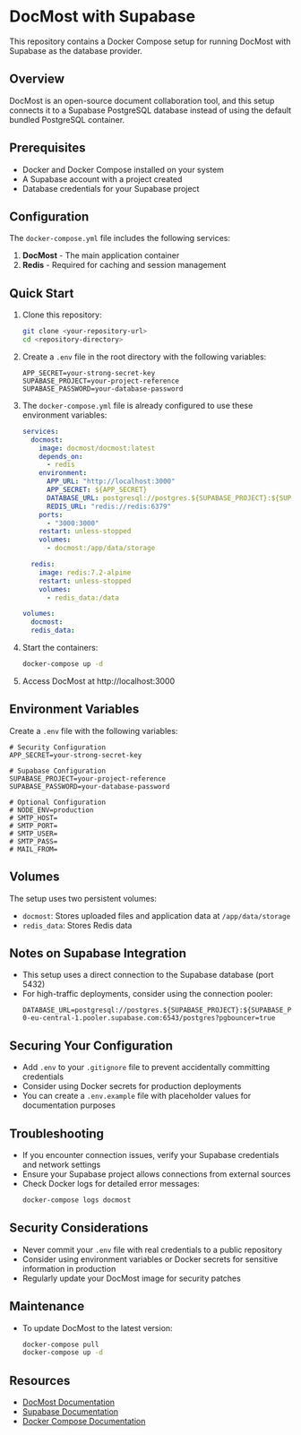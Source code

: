 # DocMost with Supabase

This repository contains a Docker Compose setup for running DocMost with Supabase as the database provider.

## Overview

DocMost is an open-source document collaboration tool, and this setup connects it to a Supabase PostgreSQL database instead of using the default bundled PostgreSQL container.

## Prerequisites

- Docker and Docker Compose installed on your system
- A Supabase account with a project created
- Database credentials for your Supabase project

## Configuration

The `docker-compose.yml` file includes the following services:

1. **DocMost** - The main application container
2. **Redis** - Required for caching and session management

## Quick Start

1. Clone this repository:
   ```bash
   git clone <your-repository-url>
   cd <repository-directory>
   ```

2. Create a `.env` file in the root directory with the following variables:
   ```
   APP_SECRET=your-strong-secret-key
   SUPABASE_PROJECT=your-project-reference
   SUPABASE_PASSWORD=your-database-password
   ```

3. The `docker-compose.yml` file is already configured to use these environment variables:
   ```yaml
   services:
     docmost:
       image: docmost/docmost:latest
       depends_on:
         - redis
       environment:
         APP_URL: "http://localhost:3000"
         APP_SECRET: ${APP_SECRET}
         DATABASE_URL: postgresql://postgres.${SUPABASE_PROJECT}:${SUPABASE_PASSWORD}@aws-0-eu-central-1.pooler.supabase.com:5432/postgres
         REDIS_URL: "redis://redis:6379"
       ports:
         - "3000:3000"
       restart: unless-stopped
       volumes:
         - docmost:/app/data/storage

     redis:
       image: redis:7.2-alpine
       restart: unless-stopped
       volumes:
         - redis_data:/data

   volumes:
     docmost:
     redis_data:
   ```

4. Start the containers:
   ```bash
   docker-compose up -d
   ```

5. Access DocMost at http://localhost:3000

## Environment Variables

Create a `.env` file with the following variables:

```
# Security Configuration
APP_SECRET=your-strong-secret-key

# Supabase Configuration
SUPABASE_PROJECT=your-project-reference
SUPABASE_PASSWORD=your-database-password

# Optional Configuration
# NODE_ENV=production
# SMTP_HOST=
# SMTP_PORT=
# SMTP_USER=
# SMTP_PASS=
# MAIL_FROM=
```

## Volumes

The setup uses two persistent volumes:
- `docmost`: Stores uploaded files and application data at `/app/data/storage`
- `redis_data`: Stores Redis data

## Notes on Supabase Integration

- This setup uses a direct connection to the Supabase database (port 5432)
- For high-traffic deployments, consider using the connection pooler:
  ```
  DATABASE_URL=postgresql://postgres.${SUPABASE_PROJECT}:${SUPABASE_PASSWORD}@aws-0-eu-central-1.pooler.supabase.com:6543/postgres?pgbouncer=true
  ```

## Securing Your Configuration

- Add `.env` to your `.gitignore` file to prevent accidentally committing credentials
- Consider using Docker secrets for production deployments
- You can create a `.env.example` file with placeholder values for documentation purposes

## Troubleshooting

- If you encounter connection issues, verify your Supabase credentials and network settings
- Ensure your Supabase project allows connections from external sources
- Check Docker logs for detailed error messages:
  ```bash
  docker-compose logs docmost
  ```

## Security Considerations

- Never commit your `.env` file with real credentials to a public repository
- Consider using environment variables or Docker secrets for sensitive information in production
- Regularly update your DocMost image for security patches

## Maintenance

- To update DocMost to the latest version:
  ```bash
  docker-compose pull
  docker-compose up -d
  ```

## Resources

- [DocMost Documentation](https://docmost.com/docs/)
- [Supabase Documentation](https://supabase.com/docs)
- [Docker Compose Documentation](https://docs.docker.com/compose/)
